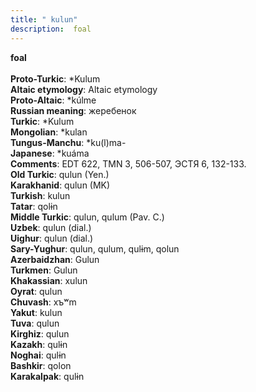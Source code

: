 ```yaml
---
title: " kulun"
description:  foal
---
```

<strong> foal</strong><br><br>
<strong>Proto-Turkic</strong>:  *Kulum<br>
<strong>Altaic etymology</strong>:  Altaic etymology<br>
<strong> Proto-Altaic</strong>:  *kúlme<br>
<strong>Russian meaning</strong>:  жеребенок<br>
<strong>Turkic</strong>:  *Kulum<br>
<strong>Mongolian</strong>:  *kulan<br>
<strong>Tungus-Manchu</strong>:  *ku(l)ma-<br>
<strong>Japanese</strong>:  *kuáma<br>
<strong>Comments</strong>:  EDT 622, TMN 3, 506-507, ЭСТЯ 6, 132-133.<br>
<strong>Old Turkic</strong>:  qulun (Yen.)<br>
<strong>Karakhanid</strong>:  qulun (MK)<br>
<strong>Turkish</strong>:  kulun<br>
<strong>Tatar</strong>:  qolɨn<br>
<strong>Middle Turkic</strong>:  qulun, qulum (Pav. C.)<br>
<strong>Uzbek</strong>:  qulun (dial.)<br>
<strong>Uighur</strong>:  qulun (dial.)<br>
<strong>Sary-Yughur</strong>:  qulun, qulum, qulɨm, qolun<br>
<strong>Azerbaidzhan</strong>:  Gulun<br>
<strong>Turkmen</strong>:  Gulun<br>
<strong>Khakassian</strong>:  xulun<br>
<strong>Oyrat</strong>:  qulun<br>
<strong>Chuvash</strong>:  xъʷm<br>
<strong>Yakut</strong>:  kulun<br>
<strong>Tuva</strong>:  qulun<br>
<strong>Kirghiz</strong>:  qulun<br>
<strong>Kazakh</strong>:  qulɨn<br>
<strong>Noghai</strong>:  qulɨn<br>
<strong>Bashkir</strong>:  qolon<br>
<strong>Karakalpak</strong>:  qulɨn<br>


